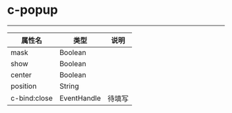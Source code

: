 # c-popup 
---

|属性名|类型|说明|
| ------ | ------ | ------ |
|mask|Boolean| |
|show|Boolean| |
|center|Boolean| |
|position|String| |
|c-bind:close|EventHandle|待填写|